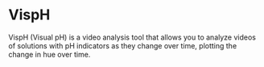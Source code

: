 # VispH

VispH (Visual pH) is a video analysis tool that allows you to analyze videos of solutions with pH indicators as
they change over time, plotting the change in hue over time.